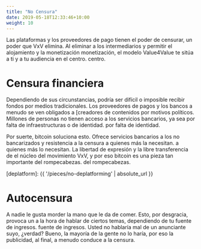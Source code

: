 ```yaml
---
title: "No Censura"
date: 2019-05-18T12:33:46+10:00
weight: 10
---
```


Las plataformas y los proveedores de pago tienen el poder de censurar, un poder que VxV
elimina. Al eliminar a los intermediarios y permitir el alojamiento y la monetización
monetización, el modelo Value4Value te sitúa a ti y a tu audiencia en el centro.
centro.

# Censura financiera

Dependiendo de sus circunstancias, podría ser difícil o imposible recibir
fondos por medios tradicionales. Los proveedores de pagos y los bancos a menudo se ven obligados a
[creadores de contenidos por motivos políticos. Millones de
personas no tienen acceso a los servicios bancarios, ya sea por falta de infraestructuras o de identidad.
por falta de identidad.

Por suerte, bitcoin soluciona esto. Ofrece servicios bancarios a los no bancarizados y resistencia a la censura a quienes más la necesitan.
a quienes más lo necesitan. La libertad de expresión y la libre transferencia de
el núcleo del movimiento VxV, y por eso bitcoin es una pieza tan importante del rompecabezas.
del rompecabezas.


[deplatform]: {{ '/pieces/no-deplatforming' | absolute_url }}

# Autocensura

A nadie le gusta morder la mano que le da de comer. Esto, por desgracia, provoca un
a la hora de hablar de ciertos temas, dependiendo de tu fuente de ingresos.
fuente de ingresos. Usted no hablaría mal de un anunciante suyo, ¿verdad?
Bueno, la mayoría de la gente no lo haría, por eso la publicidad, al final, a menudo conduce
a la censura.
